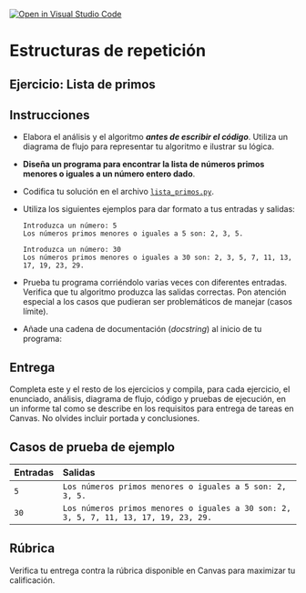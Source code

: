 [![Open in Visual Studio Code](https://classroom.github.com/assets/open-in-vscode-718a45dd9cf7e7f842a935f5ebbe5719a5e09af4491e668f4dbf3b35d5cca122.svg)](https://classroom.github.com/online_ide?assignment_repo_id=12444340&assignment_repo_type=AssignmentRepo)
# Estructuras de repetición
## Ejercicio: Lista de primos


## Instrucciones
- Elabora el análisis y el algoritmo ***antes de escribir el código***. Utiliza un diagrama de flujo para representar tu algoritmo e ilustrar su lógica.

- **Diseña un programa para encontrar la lista de números primos menores o iguales a un número entero dado**.

- Codifica tu solución en el archivo [`lista_primos.py`](/lista_primos.py).
   
- Utiliza los siguientes ejemplos para dar formato a tus entradas y salidas:
  ```
  Introduzca un número: 5
  Los números primos menores o iguales a 5 son: 2, 3, 5.
  
  Introduzca un número: 30
  Los números primos menores o iguales a 30 son: 2, 3, 5, 7, 11, 13, 17, 19, 23, 29.
  ```
  
- Prueba tu programa corriéndolo varias veces con diferentes entradas. Verifica que tu algoritmo produzca las salidas correctas. Pon atención especial a los casos que pudieran ser problemáticos de manejar (casos límite).

- Añade una cadena de documentación (*docstring*) al inicio de tu programa:
  
## Entrega
Completa este y el resto de los ejercicios y compila, para cada ejercicio, el enunciado, análisis, diagrama de flujo, código y pruebas de ejecución, en un informe tal como se describe en los requisitos para entrega de tareas en Canvas. No olvides incluir portada y conclusiones.

## Casos de prueba de ejemplo
| Entradas | Salidas |
|:---------|:--------|
| `5` | `Los números primos menores o iguales a 5 son: 2, 3, 5.` |
| `30` | `Los números primos menores o iguales a 30 son: 2, 3, 5, 7, 11, 13, 17, 19, 23, 29.` |

## Rúbrica
Verifica tu entrega contra la rúbrica disponible en Canvas para maximizar tu calificación.